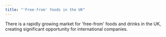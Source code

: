 ```yaml
---
title: "'Free-from' foods in the UK"
---
```


There is a rapidly growing market for 'free-from' foods and drinks in the UK, creating significant opportunity for international companies. 
